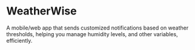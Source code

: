 # WeatherWise
A mobile/web app that sends customized notifications based on weather thresholds, helping you manage humidity levels, and other variables, efficiently.

